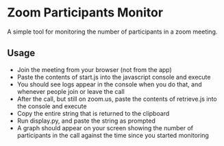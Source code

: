 # Zoom Participants Monitor
A simple tool for monitoring the number of participants in a zoom meeting.

## Usage
- Join the meeting from your browser (not from the app)
- Paste the contents of start.js into the javascript console and execute
- You should see logs appear in the console when you do that, and whenever people join or leave the call
- After the call, but still on zoom.us, paste the contents of retrieve.js into the console and execute
- Copy the entire string that is returned to the clipboard
- Run display.py, and paste the string as prompted
- A graph should appear on your screen showing the number of participants in the call against the time since you started monitoring
